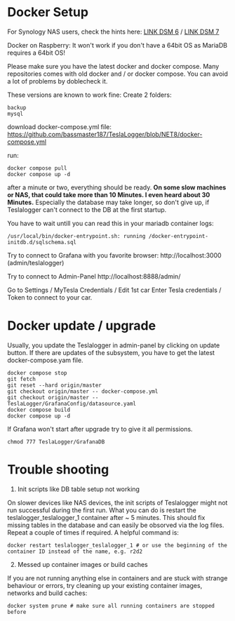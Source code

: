 # Docker Setup
For Synology NAS users, check the hints here: [LINK DSM 6](docker_setup_synology.md) / [LINK DSM 7](docker_setup_synology_7.md) 

Docker on Raspberry: It won't work if you don't have a 64bit OS as MariaDB requires a 64bit OS!

Please make sure you have the latest docker and docker compose. Many repositories comes with old docker and / or docker compose. You can avoid a lot of problems by doblecheck it.

These versions are known to work fine:
Create 2 folders:
```
backup
mysql
```
download docker-compose.yml file: https://github.com/bassmaster187/TeslaLogger/blob/NET8/docker-compose.yml

run:
```
docker compose pull
docker compose up -d
```

after a minute or two, everything should be ready. **On some slow machines or NAS, that could take more than 10 Minutes. I even heard about 30 Minutes.** Especially the database may take longer, so don't give up, if Teslalogger can't connect to the DB at the first startup. 

You have to wait untill you can read this in your mariadb container logs:
```
/usr/local/bin/docker-entrypoint.sh: running /docker-entrypoint-initdb.d/sqlschema.sql
```


Try to connect to Grafana with you favorite browser:
http://localhost:3000 (admin/teslalogger)

Try to connect to Admin-Panel
http://localhost:8888/admin/

Go to Settings / MyTesla Credentials / Edit 1st car
Enter Tesla credentials / Token to connect to your car.

# Docker update / upgrade
Usually, you update the Teslalogger in admin-panel by clicking on update button.
If there are updates of the subsystem, you have to get the latest docker-compose.yam file.

```
docker compose stop
git fetch
git reset --hard origin/master
git checkout origin/master -- docker-compose.yml
git checkout origin/master -- TeslaLogger/GrafanaConfig/datasource.yaml
docker compose build
docker compose up -d
```

If Grafana won't start after upgrade try to give it all permissions. 
```
chmod 777 TeslaLogger/GrafanaDB
```

# Trouble shooting
1. Init scripts like DB table setup not working

On slower devices like NAS devices, the init scripts of Teslalogger might not run successful during the first run. What you can do is restart the teslalogger_teslalogger_1 container after ~ 5 minutes. This should fix missing tables in the database and can easily be obsorved via the log files. Repeat a couple of times if required. A helpful command is:
```
docker restart teslalogger_teslalogger_1 # or use the beginning of the container ID instead of the name, e.g. r2d2
```

2. Messed up container images or build caches

If you are not running anything else in containers and are stuck with strange behaviour or errors, try cleaning up your existing container images, networks and build caches:
```
docker system prune # make sure all running containers are stopped before
```
